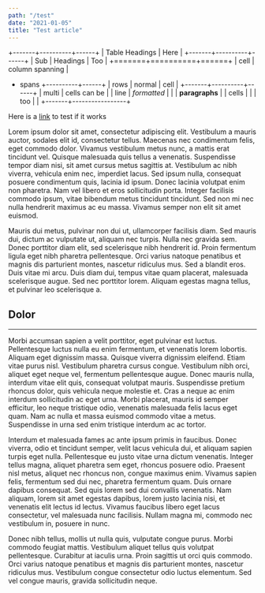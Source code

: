 ```yaml
---
path: "/test"
date: "2021-01-05"
title: "Test article"
---
```



+-------+----------+------+
| Table Headings   | Here |
+-------+----------+------+
| Sub   | Headings | Too  |
+=======+==========+======+
| cell  | column spanning |
+ spans +----------+------+
| rows  | normal   | cell |
+-------+----------+------+
| multi | cells can be    |
| line  | *formatted*     |
|       | **paragraphs**  |
| cells |                 |
| too   |                 |
+-------+-----------------+


Here is a [link](/) to test if it works

Lorem ipsum dolor sit amet, consectetur adipiscing elit. Vestibulum a mauris auctor, sodales elit id, consectetur tellus. Maecenas nec condimentum felis, eget commodo dolor. Vivamus vestibulum metus nunc, a mattis erat tincidunt vel. Quisque malesuada quis tellus a venenatis. Suspendisse tempor diam nisi, sit amet cursus metus sagittis at. Vestibulum ac nibh viverra, vehicula enim nec, imperdiet lacus. Sed ipsum nulla, consequat posuere condimentum quis, lacinia id ipsum. Donec lacinia volutpat enim non pharetra. Nam vel libero et eros sollicitudin porta. Integer facilisis commodo ipsum, vitae bibendum metus tincidunt tincidunt. Sed non mi nec nulla hendrerit maximus ac eu massa. Vivamus semper non elit sit amet euismod.

Mauris dui metus, pulvinar non dui ut, ullamcorper facilisis diam. Sed mauris dui, dictum ac vulputate ut, aliquam nec turpis. Nulla nec gravida sem. Donec porttitor diam elit, sed scelerisque nibh hendrerit id. Proin fermentum ligula eget nibh pharetra pellentesque. Orci varius natoque penatibus et magnis dis parturient montes, nascetur ridiculus mus. Sed a blandit eros. Duis vitae mi arcu. Duis diam dui, tempus vitae quam placerat, malesuada scelerisque augue. Sed nec porttitor lorem. Aliquam egestas magna tellus, et pulvinar leo scelerisque a.

## Dolor

---

Morbi accumsan sapien a velit porttitor, eget pulvinar est luctus. Pellentesque luctus nulla eu enim fermentum, et venenatis lorem lobortis. Aliquam eget dignissim massa. Quisque viverra dignissim eleifend. Etiam vitae purus nisl. Vestibulum pharetra cursus congue. Vestibulum nibh orci, aliquet eget neque vel, fermentum pellentesque augue. Donec mauris nulla, interdum vitae elit quis, consequat volutpat mauris. Suspendisse pretium rhoncus dolor, quis vehicula neque molestie et. Cras a neque ac enim interdum sollicitudin ac eget urna. Morbi placerat, mauris id semper efficitur, leo neque tristique odio, venenatis malesuada felis lacus eget quam. Nam ac nulla et massa euismod commodo vitae a metus. Suspendisse in urna sed enim tristique interdum ac ac tortor.

Interdum et malesuada fames ac ante ipsum primis in faucibus. Donec viverra, odio et tincidunt semper, velit lacus vehicula dui, et aliquam sapien turpis eget nulla. Pellentesque eu justo vitae urna dictum venenatis. Integer tellus magna, aliquet pharetra sem eget, rhoncus posuere odio. Praesent nisl metus, aliquet nec rhoncus non, congue maximus enim. Vivamus sapien felis, fermentum sed dui nec, pharetra fermentum quam. Duis ornare dapibus consequat. Sed quis lorem sed dui convallis venenatis. Nam aliquam, lorem sit amet egestas dapibus, lorem justo lacinia nisi, et venenatis elit lectus id lectus. Vivamus faucibus libero eget lacus consectetur, vel malesuada nunc facilisis. Nullam magna mi, commodo nec vestibulum in, posuere in nunc.

Donec nibh tellus, mollis ut nulla quis, vulputate congue purus. Morbi commodo feugiat mattis. Vestibulum aliquet tellus quis volutpat pellentesque. Curabitur at iaculis urna. Proin sagittis ut orci quis commodo. Orci varius natoque penatibus et magnis dis parturient montes, nascetur ridiculus mus. Vestibulum congue consectetur odio luctus elementum. Sed vel congue mauris, gravida sollicitudin neque.
